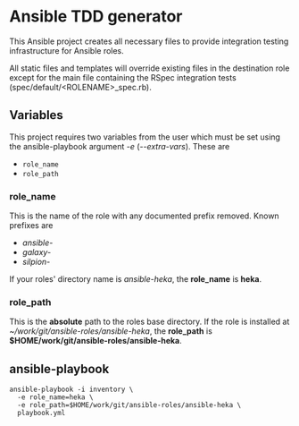 # Ansible TDD generator

This Ansible project creates all necessary files to provide integration
testing infrastructure for Ansible roles.


All static files and templates will override existing files in the
destination role except for the main file containing the RSpec
integration tests (spec/default/\<ROLENAME\>\_spec.rb).


## Variables

This project requires two variables from the user which must be set
using the ansible-playbook argument *-e* (*--extra-vars*). These are

* ``role_name``
* ``role_path``

### role_name

This is the name of the role with any documented prefix removed.
Known prefixes are

* *ansible-*
* *galaxy-*
* *silpion-*

If your roles' directory name is *ansible-heka*, the **role_name** is
**heka**.

### role_path

This is the **absolute** path to the roles base directory. If the role
is installed at *~/work/git/ansible-roles/ansible-heka*, the **role_path**
is **$HOME/work/git/ansible-roles/ansible-heka**.


## ansible-playbook

    ansible-playbook -i inventory \
      -e role_name=heka \
      -e role_path=$HOME/work/git/ansible-roles/ansible-heka \
      playbook.yml


<!-- vim: set nofen ts=4 sw=4 et: -->
